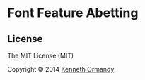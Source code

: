 <!--
[![Header image, 728px wide, @2x for hi-dpi devices.](preview.png)](https://github.com/kennethormandy/font-feature-abetting)

***
-->
# Font Feature Abetting

## License

The MIT License (MIT)

Copyright © 2014 [Kenneth Ormandy](http://kennethormandy.com)
